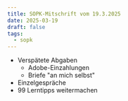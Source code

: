 ```yaml
---
title: SOPK-Mitschrift vom 19.3.2025
date: 2025-03-19
draft: false
tags:
  - sopk
---
```

* Verspätete Abgaben
	* Adobe-Einzahlungen
	* Briefe "an mich selbst"
* Einzelgespräche
* 99 Lerntipps weitermachen
